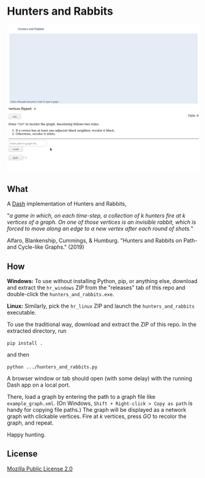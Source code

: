 # Hunters and Rabbits
![alt text][example_anim]

[example_anim]: ./example_anim.gif "Example animation"
## What
A [Dash](https://dash.plot.ly/) implementation of Hunters and Rabbits, 

"*a game in which, on each time-step, a collection of k hunters fire at k vertices of a graph. On one of those vertices is an invisible rabbit, which is forced to move along an edge to a new vertex after each round of shots.*"

Alfaro, Blankenship, Cummings, & Humburg. "Hunters and Rabbits on Path- and Cycle-like Graphs." (2019)

## How
**Windows:** To use without installing Python, pip, or anything else, download and extract the `hr_windows` ZIP from the "releases" tab of this repo and double-click the `hunters_and_rabbits.exe`. 

**Linux:** Similarly, pick the `hr_linux` ZIP and launch the `hunters_and_rabbits` executable.

To use the traditional way, download and extract the ZIP of this repo. In the extracted directory, run 

`pip install .`

and then 

`python .../hunters_and_rabbits.py`

A browser window or tab should open (with some delay) with the running Dash app on a local port.

There, load a graph by entering the path to a graph file like `example_graph.xml`. (On Windows, `Shift + Right-click > Copy as path` is handy for copying file paths.) The graph will be displayed as a network graph with clickable vertices. Fire at *k* vertices, press *GO* to recolor the graph, and repeat. 

Happy hunting.

## License
[Mozilla Public License 2.0](https://mozilla.org/MPL/2.0/)
